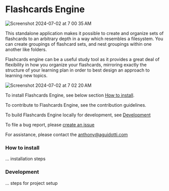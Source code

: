 # Flashcards Engine

![Screenshot 2024-07-02 at 7 00 35 AM](https://github.com/flashcards-engine/flashcards-engine/assets/11366716/bc984f68-e5d8-4f0f-832c-9b18e6cb48c2)

This standalone application makes it possible to create and organize sets of 
flashcards to an arbitrary depth in a way which resembles a filesystem. You can 
create groupings of flashcard sets, and nest groupings within one another like 
folders.

Flashcards engine can be a useful study tool as it provides a great deal of
flexibility in how you organize your flashcards, mirroring exactly the 
structure of your learning plan in order to best design an approach to 
learning new topics.

![Screenshot 2024-07-02 at 7 02 20 AM](https://github.com/flashcards-engine/flashcards-engine/assets/11366716/6c3c154f-6ad4-44fa-abaa-f074713aeab1)

To install Flashcards Engine, see below section [How to install](#how-to-install).

To contribute to Flashcards Engine, see the contribution guidelines.

To build Flashcards Engine locally for development, see [Development](#development)

To file a bug report, please [create an issue](https://github.com/flashcards-engine/flashcards-engine/issues/new?assignees=&labels=bug&projects=&template=bug_report.md&title=)

For assistance, please contact the anthony@aguidotti.com

### How to install

... installation steps

### Development

... steps for project setup
